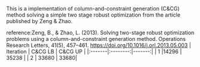 This is a implementation of column-and-constraint generation (C&CG) method solving a simple two stage robust optimization from the article published by Zeng & Zhao.

reference:Zeng, B., & Zhao, L. (2013). Solving two-stage robust optimization problems using a column-and-constraint generation method. Operations Research Letters, 41(5), 457–461. https://doi.org/10.1016/j.orl.2013.05.003
| Iteration  | C&CG LB   | C&CG UP  |
|:-------|:--------:|-------:|
| 1  |14296 | 35238 |
| 2   | 33680    | 33680|

